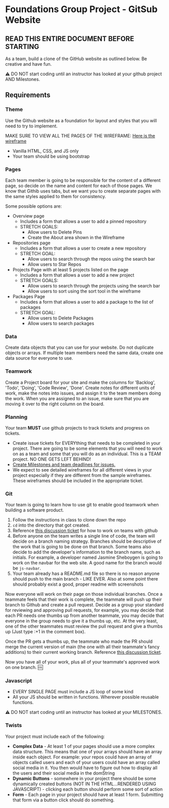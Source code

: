 # Foundations Group Project - GitSub Website

## READ THIS ENTIRE DOCUMENT BEFORE STARTING

As a team, build a clone of the GitHub website as outlined below. Be creative and have fun.

**:warning:** DO NOT start coding until an instructor has looked at your github project AND Milestones.

## Requirements

### Theme

Use the Github website as a foundation for layout and styles that you will need to try to implement. 

MAKE SURE TO VIEW ALL THE PAGES OF THE WIREFRAME: [Here is the wireframe](https://www.figma.com/file/8vIX1yEXd2UxdWARbWqAje/GitSub?node-id=5%3A20)

* Vanilla HTML, CSS, and JS only
* Your team should be using bootstrap

### Pages
Each team member is going to be responsible for the content of a different page, so decide on the name and content for each of those pages. We know that Githib uses tabs, but we want you to create separate pages with the same styles applied to them for consistency.

Some possible options are:

- Overview page
  - Includes a form that allows a user to add a pinned repository
  - STRETCH GOALS: 
    - Allow users to Delete Pins
    - Create the About area shown in the Wireframe
- Repositories page
  - Includes a form that allows a user to create a new repository
  - STRETCH GOAL: 
    - Allow users to search through the repos using the search bar
    - Allow users to Star Repos
- Projects Page with at least 5 projects listed on the page
  - Includes a form that allows a user to add a new project
  - STRETCH GOALS:
    - Allow users to search through the projects using the search bar
    - Allow users to sort using the sort tool in the wireframe
- Packages Page
  - Includes a form that allows a user to add a package to the list of packages
  - STRETCH GOAL: 
    - Allow users to Delete Packages
    - Allow users to search packages

### Data

Create data objects that you can use for your website. Do not duplicate objects or arrays. If multiple team members need the same data, create one data source for everyone to use.

### Teamwork

Create a Project board for your site and make the columns for 'Backlog', 'Todo', 'Doing', 'Code Review', 'Done'. Create notes for different units of work, make the notes into issues, and assign it to the team members doing the work. When you are assigned to an issue, make sure that you are moving it over to the right column on the board.

### Planning
Your team **MUST** use github projects to track tickets and progress on tickets.

- Create issue tickets for EVERYthing that needs to be completed in your project. There are going to be some elements that you will need to work on as a team and some that you will do as an individual. This is a TEAM project. NO ONE GETS LEFT BEHIND!
- [Create Milestones and team deadlines for issues.](https://docs.github.com/en/github/managing-your-work-on-github/creating-and-editing-milestones-for-issues-and-pull-requests)
- We expect to see detailed wireframes for all different views in your project especially if they are different from the sample wireframes. These wireframes should be included in the appropriate ticket.

### Git
Your team is going to learn how to use git to enable good teamwork when building a software product.

1. Follow the instructions in class to clone down the repo
1. `cd` into the directory that got created.
2. Reference [this discussion ticket](https://community.learnwithdrt.com/c/get-help/git-for-teams-61003eb4-408b-49bb-9080-1b3413c2a8d7) for how to work on teams with github
3. Before anyone on the team writes a single line of code, the team will decide on a branch naming strategy. Branches should be descriptive of the work that is going to be done on that branch. Some teams also decide to add the developer's information to the branch name, such as initials. For example, a developer named Jasmine Sheboygen is going to work on the navbar for the web site. A good name for the branch would be `js-navbar`.
4. Your team already has a README.md file so there is no reason anyone should push to the main branch - LIKE EVER.  Also at some point there should probably exist a good, proper readme with screenshots

Now everyone will work on their page on those individual branches. Once a teammate feels that their work is complete, the teammate will push up their branch to Github and create a pull request. Decide as a group your standard for reviewing and approving pull requests, for example, you may decide that each PR needs one thumbs up from another teammate, you may decide that everyone in the group needs to give it a thumbs up, etc. At the very least, one of the other teammates must review the pull request and give a thumbs up (Just type :+1 in the comment box).

Once the PR gets a thumbs up, the teammate who made the PR should merge the current version of main (the one with all their teammate's fancy additions) to their current working branch. Reference [this discussion ticket](https://community.learnwithdrt.com/c/get-help/git-for-teams-61003eb4-408b-49bb-9080-1b3413c2a8d7).

Now you have all of your work, plus all of your teammate's approved work on one branch. :cool:

### Javascript
* EVERY SINGLE PAGE must include a JS loop of some kind
* All your JS should be written in functions.  Wherever possible reusable functions.

**:warning:** DO NOT start coding until an instructor has looked at your MILESTONES.

### Twists
Your project must include each of the following:
* **Complex Data** - At least 1 of your pages should use a more complex data structure.  This means that one of your arrays should have an array inside each object.  For example:  your repos could have an array of objects called users and each of your users could have an array called social media in it.  You then would have to figure out how to display all the users and their social media in the domString
* **Dynamic Buttons** - somewhere in your project there should be some dynamically created buttons (NOT IN THE HTML...RENDERED USING JAVASCRIPT) - clicking each button should perform some sort of action
* **Form** - Each page in your project should have at least 1 form.  Submitting that form via a button click should do something.


